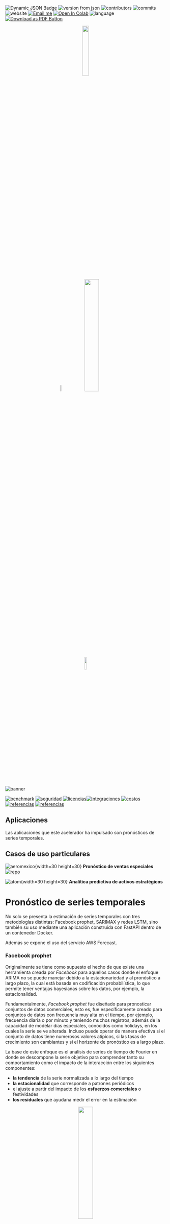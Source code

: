 ![Dynamic JSON Badge](https://img.shields.io/badge/dynamic/json?url=https%3A%2F%2Fraw.githubusercontent.com%2FAI-ML-Lab%2Fresources%2Fmain%2Fproperties.json&query=%24.repo.ac_forecast%5B0%5D.version&logo=bitbucket&label=version&labelColor=1A3B47) ![version from json](https://img.shields.io/badge/dynamic/json?url=https%3A%2F%2Fraw.githubusercontent.com%2FAI-ML-Lab%2Fresources%2Fmain%2Fproperties.json&query=%24.repo.ac_forecast%5B%3F(%40.version%20%3D%3D%20'0.1.0')%5D.usos&label=usos%20en%20proyecto&labelColor=1A3B47) ![contributors](https://img.shields.io/badge/contributors-2-79C5B4?&labelColor=1A3B47) ![commits](https://img.shields.io/badge/commits-59-79C5B4?&labelColor=1A3B47) ![website](https://img.shields.io/website/http/ailyn.link?&labelColor=1A3B47&label=demo) [![Email me](https://img.shields.io/badge/Email%20me-1A3B47)](mailto:eejimenez@minsait.com) [![Open In Colab](https://colab.research.google.com/assets/colab-badge.svg)](https://colab.research.google.com/drive/1EgAr7ZjzZe1DdlqQsHluX20i5GCZu_rV?usp=sharing) ![language](https://img.shields.io/badge/language-python-blue)
[![Download as PDF Button](https://img.shields.io/badge/Download%20%20pdf-EF3939?style=flat&logo=adobeacrobatreader&logoColor=white&color=black&labelColor=ec1c24)](https://mdtopdf.up.railway.app/convertPdf?url=https://raw.githubusercontent.com/AI-ML-Lab/resources/main/Readme.md)
<p align="center">
<img src="/../images/wh.png"width=20%>
<p align="center" href=>
    <img src="..images/m_dimensiones.gif"width=7%>
    <img src="images/m_lab.png" width=30%>
<p align="center">
<img src="images/wh.png"width=10%>

![banner](images/m_banner-acpronosticos.png)

<a name="toc"></a>


[![benchmark](images/card_benchmark.png)](#bench) [![seguridad](images/card_seguridad.png)](#sec) [![licencias](images/card_licencias.png)](#lic)[![integraciones](images/card_integraciones.png)](#int) [![costos](images/card_costos.png)](#cost) [![referencias](images/card_referencias.png)](#ref) [![referencias](images/card_tiempo.png)](#acel)

<a name="ap"></a>
## Aplicaciones

Las aplicaciones que este acelerador ha impulsado son pronósticos de series temporales.

## **Casos de uso particulares**


![aeromexico](images/ap_aeromexico.png){width=30 height=30} **Pronóstico de ventas especiales** [![repo](https://img.shields.io/badge/proyecto-blue?logo=bitbucket)](https://bitbucket.indra.es/projects/GT_PLAIMX/repos/pr_aeromexico-pronostico/browse)

![atom](images/ap_atom.png){width=30 height=30} **Analítica predictiva de activos estratégicos**

# Pronóstico de series temporales

No solo se presenta la estimación de series temporales con tres metodologías distintas: Facebook prophet, SARIMAX y redes LSTM, sino también su uso mediante una aplicación construída con FastAPI dentro de un contenedor Docker.

Además se expone el uso del servicio AWS Forecast.

### Facebook prophet

Originalmente se tiene como supuesto el hecho de que existe una herramienta creada por _Facebook_ para aquellos casos donde el enfoque ARIMA no se puede manejar debido a la estacionariedad y al pronóstico a largo plazo, la cual está basada en codificación probabilística, lo que permite tener ventajas bayesianas sobre los datos, por ejemplo, la estacionalidad.

Fundamentalmente, _Facebook prophet_ fue diseñado para pronosticar conjuntos de datos comerciales, esto es, fue específicamente creado para conjuntos de datos con frecuencia muy alta en el tiempo, por ejemplo, frecuencia diaria o por minuto y teniendo muchos registros; además de la capacidad de modelar días especiales, conocidos como holidays, en los cuales la serie se ve alterada. Incluso puede operar de manera efectiva si el conjunto de datos tiene numerosos valores atípicos, si las tasas de crecimiento son cambiantes y si el horizonte de pronóstico es a largo plazo.

La base de este enfoque es el análisis de series de tiempo de Fourier en donde se descompone la serie objetivo para comprender tanto su comportamiento como el impacto de la interacción entre los siguientes componentes:

+ **la tendencia** de la serie normalizada a lo largo del tiempo
+ **la estacionalidad** que corresponde a patrones periódicos
+ el ajuste a partir del impacto de los **esfuerzos comerciales** o festividades
+ **los residuales** que ayudana medir el error en la estimación

<p align = "center">
    <img src="reports/figures/descomposicion_serie.png "width=30%>


### SARIMAX

Ciertamente existen distintas metodologías para pronosticar según el tipo de información con la que se cuente, lo que se necesite analizar o cómo se quiere abordar el problema. SARIMAX son un conjunto de modelos populares por su éxito en la **predicción a corto plazo**, los cuales además tratan de realizar previsiones utilizando únicamente como información la contenida en los valores pasados de la propia serie temporal, dando la opción de _agregar una variable externa_ diferente para ayudar a medir la variable objetivo o endógena.


### Redes neuronales recurrentes LSTM o Long Short Term Memory 

Las redes neuronales artificiales son adecuadas para muchas tareas de reconocimiento de patrones y aprendizaje automático, es por esta razón que se ha buscado una aproximación en series temporales, tanto univariadas como con variables exógenas. Sin embargo, se debe tener en cuenta que no hay un método establecido para definir la red, el número de neuronas y/o de capas, por lo que la mayoría de la veces las estimaciones se basan en definir modelos a prueba y error.

<a name="bench"></a>
## Benchmark
[:arrow_up:](#toc)

Como se ha mencionado arriba, el propósito de este repositorio es mostrar tres de las técnicas/herramientas más populares que se utilizan actualmente para pronósticar una serie de tiempo. Si bien los resultados de cada modelo dependerán del caso de uso a tratar a continuación se muestra una aproximación que ayudará a evaluar su desempeño:

* Se trata una serie temporal de ventas diarias de un negocio
* Se observa estacionalidad semanal, lo cual sugiere que en fines de semana la venta es mayor
* Se tienen 2 años 8 meses de información histórica
* Se toma el 30% de los registros como conjunto de validación

<p align = "center">
   <img src="reports/figures/9M.png "width=40%>
   <img src="reports/figures/9Merror.png "width=41%>
<p align = "center"> Prophet presenta menos RMSE


<p align = "center">
   <img src="reports/figures/1M.png "width=42%>
   <img src="reports/figures/1Merror.png "width=46%>
<p align = "center"> SARIMAX define un mejor modelo, según la medida de error

<p align = "center">
   <img src="reports/figures/erroresId.png "width=35%>

<p align = "center">
   <img src="reports/figures/erroresPorcentaje.png "width=20%>

<p align = "center"> Precisión de cada modelo

| SARIMAX | Prophet| Redes LSTM |
|------------------------|------------------------|------------------------|
|Es el proceso clásico y *llega* a ser muy bueno para grandes rangos de tiempo|Capacidad de modelar días especiales en los cuales la serie se ve alterada | Suele ser complicado construir la red, es decir, hallar la dimensión óptima para lograr buenos resultados |
|Según el comportamiento de los datos, **encontrar y construir** ‘las mejores’ **variables exógenas** que logren capturar el comportamiento **puede ser tardado.** | La construcción de regresores y estacionalidades condicionales ayuda a capturar mejor el comportamiento de los datos (exógenas). Las variables regresoras distribuyen su peso de manera uniforme sobre las fechas sobre las cuales esté definida| A diferencia de ARIMA o Prophet, no se basan en suposiciones específicas sobre los datos, como la estacionariedad de series temporales o la existencia patrones|
|Suele ser mejor que otros procesos cuando se tiene muy poca información histórica|Diseñado específicamente para tratar series temporales de negocios, i.e. aquellas con frecuencia alta y con muchos registros
|Cada que se ajuste un modelo es importante observar y **tratar los valores extremos**| Puede operar de manera efectiva si el conjunto de datos tiene numerosos valores atípicos


En resumen:

<p align = "center">
    <img src="reports/figures/comparacionModelos.png "width=60%>




## Escalabilidad
[:arrow_up:](#toc)

La solución implementada en nube mejora no solo la precisión de pronósticos de series temporales, sino que también los produce automáticamente y genera paneles de visualización, ofreciendo una interaz rápida.

### Beneficios

* Facilitar el proceso de ingesta, modelado y pronóstico 
* Monitorizar los pronósticos de manera sencilla enviando correos electrónicos a los usuarios cuando ocurran éxitos o fallos
* Facilitar el análisis al combinar los datos de entrada y los resultados del pronóstico en un Análisis de Amazon QuickSight o en un Jupyter Notebook de Amazon SageMaker

<a name="cost"></a>

**Claramente, según el caso de uso y recursos sobre los cuales un proyecto se desarrolle se pueden adecuar los servicios.** 

A continuación se presentan tres posibles arquitecturas. Cabe mencionar que en ninguna se genera una notificación de evento de Amazon S3 mediante AWS Lambda que se invoque cuando se carguen nuevos conjuntos de datos al inicio del proceso, esto debido a que **este activo se tiene pensado para pronósticos generados cada cierto tiempo, no de manera recurrente <sup>1</sup> aún si los datos se actualizan con mayor frecuencia.**

<p align = "center"><strong>Comparativa de arquitecturas</strong>
<p align = "center">
    <img src="reports\figures\architectureEC2.png"width=30%>
    <img src="reports\figures\architecture_AWSF.png"width=30%>
    <img src="reports\figures\architectureSM.png" width=30%>
<p align = "center">    
    <img src="reports\figures\preciosEC2.png"width=30%>
    <img src="reports\figures\preciosAWSF.png"width=30%>
    <img src="reports\figures\preciosSM.png"width=30%>


<p align = "center">Propuestas y sus costos para endpoints de pronósticos de series temporales con AWS EC2, AWS Forecast y AWS SageMaker, respectivamente.

<sup>2</sup> El nivel gratuito de AWS (AWS Free Tier) te permite tener un límite mensual de hasta 10,000 pronósticos de series temporales, hasta 10 GB de almacenamiento y hasta 10 horas de tiempo de entrenamiento. El nivel gratuito de Amazon Forecast es válido durante los primeros dos meses de uso.

<sup>3</sup> La tabla de Amazon Athena que representa la salida de pronósticos combinados está limitada al tamaño acumulativo máximo de todos los archivos en Amazon S3 (actualmente 30 GB para conjuntos de datos de Amazon Forecast).

Las tres arquitecturas expuestas muestran **mayor resiliencia** ya que están basadas en las mejores prácticas de AWS, en las cuales por segurdidad y fiabilidad se sugiere el uso no solo de una única zona de disponibilidad. Además, proponen el uso servicios como AWS QucikSight y Athena para realizar tanto consultas como análisis de las predicciones y obtener visualizaciones. A continuación se presentan propuestas generales.

<p align = "center"><strong>Comparativa de arquitecturas según la frecuencia de eventos</strong>
<p align = "center">
    <img src="reports\figures\architecture.png"width=45%>
    <img src="reports\figures\architectureEvents.png"width=45%>

<p align = "center">

| Arquitectura basada en trigger manual | Arquitectura basada en trigger automático|
|------------------------|------------------------|
| Para casos en los cuales el pronóstico no se realiza de manera frecuente             | Diseñada para ejecutarse cada que se detecte nueva información             |
|1. Obtención de los datos tanto manuales, de otras nubes o de AWS Redshift, esto se guardarán en un bucket de S3: Raw              | 1. **Amazon S3** para almacenar la información manual que se encuentre fuera de la nube y uso de RedShift como dataWarehouse              |
| 2. AWS Step Functions que combina una serie de funciones definidas mediante Jobs de Glue, las cuales limpian la información, entrenan e implementan los modelos            | 2. Una **notificación de evento de Amazon S3** que se invoca cuando se cargan nuevos conjuntos de datos en el bucket o en el datawarehouse relacioando             |
| 3. Trigger manual que permitirá ejecutar los procesos definidos en **Glue Jobs**             | 3. **AWS Step Functions** que combina una serie de funciones definidas mediante **Jobs de Glue**, las cuales entrenan e implementan los modelos. Todas las funciones de AWS Step Functions se registran en **CloudWatch**              |
| 4. Todas las acciones de AWS Step Functions se registran en CloudWatch              | 4. Una suscripción por correo electrónico a **AWS Simple Notification Service** que notifica a los usuarios los resultados de AWS Step Functions.              |
| 5. Buckets de S3 para concentrar los datos de las distintas fuentes (ver 1), para almacenar los datos preprocesados y los resultados finales |5. Buckets de S3 para almacenar el preprocesamiento como los resultados pronosticados|

<p align = "center">
    <img src="reports\figures\preciosNFreq.png"width=30%>
    <img src="reports\figures\preciosFreq.png"width=30%>

## Contenedor


Para la ejecución de la aplicación con Docker primero se debe crear una imagen con la sentencia `docker build -t nombre_de_la_imagen .`, siempre usando el ambiente virtual que contenga los requerimientos necesarios (api_requirements.txt), y mediante `docker run -p 8000:8000 -t -i nombre_de_la_imagen` Docker ejecuta un contenedor basado en la imagen *nombre_de_la_imagen* creada desde el puerto interno 8000 al puerto externo 8000. Finalmente se ingresa `http://localhost:8000/docs` en el explorador.


## API

La aplicación creada mediante FastAPI que se ejecuta con Docker fue desarrollada en los scripts *main* y *service* que se encuentran en *src*. En ellos se definen los siguientes métodos según el tipo de modelo a aplicar y cuentan con la opción de cargar información no solo cuando ésta se encuentra en local sino también cuando se encuentra en buckets de S3.


### Facebook prophet

Generación de predicciones basadas en la librería de Facebook

1. **prophet_model()** mediante validación cruzada busca los **mejores hiperparámetros** para el modelo y los devuelve. Además, guarda el **dataframe con las predicciones generadas** en la ruta especificada, el **modelo en formato .json y los gráficos de estimación y descomposición de la serie** dado el horizonte de pronóstico que se especifique

2. **train_prophet()** construye **el mejor modelo y lo guarda como .json** en una ruta dada. Al igual que en *prophet_model()* **muestra un mensaje con los mejores hiperparámetros** encontrados mediante validación cruzada

3. **test_prophet()** es el complemento de *train_prophet()* ya que permite obtener las **predicciones** basadas en un modelo que se pasa como parámetro. Dichos resultados son guardados como **parquet** en la ruta especificada, también los **gráficos de descomposición y estimación de la serie**

![Output prophet](reports/figures/prophet_fastAPI.png)

Ejemplo de mensajes de salida si ningún error fue generado. Se muestran las especificaciones sobre las que el modelo fue entrenado.

### SARIMAX

Funciones que ayudan y orientan al experto en la toma de decisiones para seleccionar el modelo SARIMAX que considere más conveniente. Cabe mencionar que ésta metodología suele ser más demandante dada la atención estadística que requiere al momento de verificar el cumplimiento de los supuestos sobre los cuales se desarrolla, por lo que se conoce como iterativa:

1. **season_periodogram()** devuelve un **mensaje con el valor del periodo** (estacionalidad) de una serie temporal en caso de que sea díficil identificar

2. **sarimax_order()** crea una carpeta llamada *sarimaxOrder_{YYYY-mm-dd}* en donde se guarda el **gráfico de la serie objetivo y los autocorrelogramas de la versión estacionaria** de la misma. Además, como mensaje devuelve el **orden de las diferencias** tanto de la parte regular -d- como de la estacional -D-, ésta la última en caso de que se identifique componente estacional

3. **best_sarimax()** gracias a los autocorrelogramas obtenidos en *sarimax_order()* se puede definir un punto de partida para comenzar a iterar sobre los argumentos que recibe ésta función ya que con base en Box-Jenkins se imprime una **lista con los posibles modelos de estimación a corto plazo**, esto es, aquellos que cumplen que todos sus coeficientes son significativamente distintos de cero. De dicha lista el experto puede seleccionar el modelo que mejor considere y comenzar el análisis de residuales, también puede analizar los **gráficos generados** en la carpeta *bestSarimax_{YYYY-mm-dd}*. Por cada modelo se generan tres plots pues mediante 3-fold cross validation es cómo se obtienen las métricas, como RMSE, que ayudan a tomar decisiones

4. **rolling_best_sarimax()** funciona de manera similar a *best_sarimax()*, pero en este caso para realizar la validación cruzada se toma observación por observación, es decir, con el conjunto de entrenamiento pronostica un solo valor, después dicho valor pasa a ser parte del entrenamiento y vuelve a pronósticar la siguiente observación, es por esto que es más tardado y costoso computacionalmente. 

5. en **residuals()** una vez seleccionados los órdenes del modelo, se analizan los residuales del mismo para verificar que los supuestos se satisfacen (homocedasticidad, independencia, estacionariedad y normalidad), de no ser así, se tiene que elegir otro modelo que sí los cumpla. Por ello, se muestra un **mensaje que indica si las hipótesis se han cumplido** y en la carpeta *residuals_{YYYY-mm-dd}* se guardan **los autocorrelogramas** para identificar correlación de manera gráfica y un **qqplot** para normalidad

6. cuando ya se tenga un modelo final con los requerimientos necesarios, se puede estimar una predicción a corto plazo, **forecast_SARIMAX()** permite obtener no solo las estimaciones sino también sus bandas de confianza al 1-&alpha; %, guardando los **resultados en formato .parquet y de manera gráfica** en una carpeta llamada *sarimaxForecasting_{YYYY-mm-dd}*

### Redes neuronales recurrentes LSTM o Long Short Term Memory 

Existen dos scripts según el caso de uso sobre el cual se necesite trabajar:

1. Dentro de *src -> models -> rnn_univariate_model* **univariate_rnn_model()** es la función para obtener las predicciones de una serie temporal univariante mediante redes neuronales recurrentes. En la carpeta *univariateRNN_{YYYY-mm-dd}* guarda el **modelo en formato .h5, los pronósticos en formato .parquet y tres gráficos con la serie objetivo, la función de pérdida y las predicciones**, respectivamente.

2. Dentro de *src -> models -> rnn_multivariate_model* **multivariate_rnn_model()** realiza y guarda los resultados en el mismo formato que el anterior, pero aplicado a modelos que requieran variables exógenas


> Cuando se quiera ejecutar sin el uso de Docker basta correr la sentencia `uvicorn src.service:app --reload` dentro del ambiente virtual creado y abrir el explorador en `http://localhost:8000/docs`, esto mostrará la siguiente interfaz de usuario creada con Swagger: 


<p align = "center">
   <img src="reports/figures/fastAPI.png "width=38%>
   <img src="reports/figures/fastAPI_tryItOut.png "width=45%>
<p align = "center"> La documentación se explica en los esquemas (izquierda). El botón <strong> try it out </strong> permite usar las funciones (derecha)


También se puede entrar a `http://localhost:8000/redoc` en el explorador y con **try** ejecutar las pruebas necesarias:
<p align = "center">
<img src="reports/figures/reDoc.png "width=65%>

Cuando los parámetros requeridos sean rutas, éstas deben ser escritas con diagonales invertidas para separar los directorios, ya sea `\` o `\\`, según el caso.



En caso de que se utilice Docker para su ejecución primero se debe crear una imagen con la sentencia `docker build -t nombre_de_la_imagen .`, siempre usando el ambiente virtual que contenga los requerimientos necesarios (api_requirements.txt), y mediante `docker run -p 8000:8000 -t -i nombre_de_la_imagen` Docker ejecuta un contenedor basado en la imagen *nombre_de_la_imagen* creada desde el puerto interno 8000 al puerto externo 8000. Finalmente se ingresa `http://localhost:8000/docs` en el explorador.


Organización
------------

    ├── Makefile                    <- Makefile with commands like `make data` or `make train`
    ├── README.md                   <- The top-level README for developers using this project.
    |
    ├── data                        <- Included in the .gitignore file for security of data
    │   ├── external                <- Data from third party sources.
    │   ├── interim                 <- Intermediate data that has been transformed.
    │   ├── processed               <- The final, canonical data sets for modeling.
    │   └── raw                     <- The original, immutable data dump.
    │
    ├── docs                        <- A default Sphinx project; see sphinx-doc.org for details
    │
    ├── models                      <- Trained and serialized models, model predictions, or model summaries
    │
    ├── notebooks                   <- Jupyter notebooks. Naming convention is a number (for ordering),
    │                               the creator's initials, and a short `-` delimited description, e.g.
    │                               `1.0-jqp-initial-data-exploration`.
    │
    ├── references                  <- Data dictionaries, manuals, and all other explanatory materials.
    │
    ├── reports                     <- Generated analysis as HTML, PDF, LaTeX, etc.
    │   └── figures                     <- Generated graphics and figures to be used in reporting
    │
    ├── project_requirements.txt    <- The requirements file for reproducing the project environment, that means
    |                               not using fastAPI, e.g. generated with `pip freeze > project_requirements.txt`
    |
    ├── api_requirements.txt        <- The requirements file for reproducing the api environment using fastAPI
    │
    ├── setup.py                    <- makes project pip installable (pip install -e .) so src can be imported
    ├── src                         <- Source code for use in this project.
    │   ├── main.py                 <- Functions definition for fastAPI
    |   ├── service.py              <- API structure definition
    |   ├── get_custom_redoc_html.py   <- redoc documentation structure definition
    │   │
    │   ├── data                    <- Scripts to download or generate data
    │   │   └── make_dataset.py
    │   │
    │   ├── features                <- Scripts to turn raw data into features for modeling
    │   │   └── build_features.py
    │   │
    │   ├── models                  <- Scripts to train models and then use trained models to make
    │   │                           predictions
    │   │
    │   └── utils                   <- Scripts to define other functions for help
    │           ├── aws_s3.py       <- Upload a file to an S3 bucket
    |           ├── fcs_util.py     <- Functions used with AWSForecast
    |           ├── reg.py          <- Functions to define regresors in prophet models, if required    
    │           └── season.py       <- Functions to define conditional seasonality in prophet models, if required 
    |           
    └── Dockerfile                  <- Commands to assemble a docker image


--------

<p><small>Project based on the <a target="_blank" href="https://drivendata.github.io/cookiecutter-data-science/">cookiecutter data science project template</a>. #cookiecutterdatascience</small></p>
